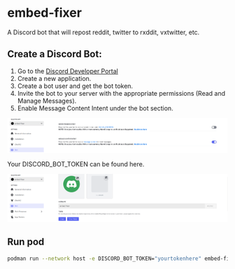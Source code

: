 # embed-fixer
A Discord bot that will repost reddit, twitter to rxddit, vxtwitter, etc.

## Create a Discord Bot:

1. Go to the [Discord Developer Portal](https://discord.com/developers/)
2. Create a new application.
3. Create a bot user and get the bot token.
4. Invite the bot to your server with the appropriate permissions (Read and Manage Messages).
5. Enable Message Content Intent under the bot section.

![alt text](image.png)

Your DISCORD_BOT_TOKEN can be found here.

![alt text](image-1.png)

## Run pod
```bash
podman run --network host -e DISCORD_BOT_TOKEN="yourtokenhere" embed-fixer
```